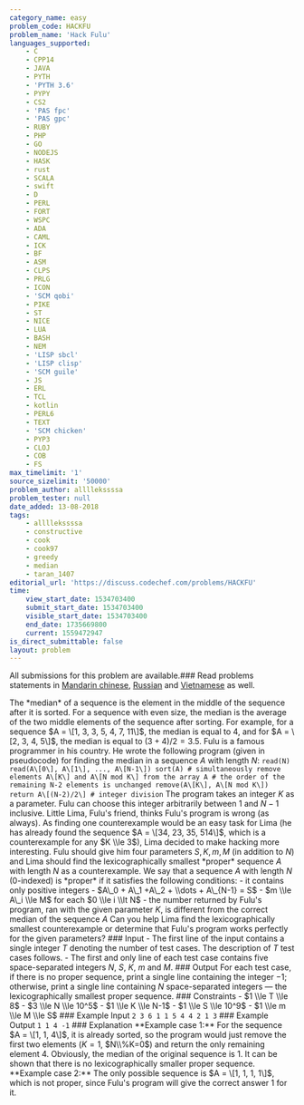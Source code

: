 ```yaml
---
category_name: easy
problem_code: HACKFU
problem_name: 'Hack Fulu'
languages_supported:
    - C
    - CPP14
    - JAVA
    - PYTH
    - 'PYTH 3.6'
    - PYPY
    - CS2
    - 'PAS fpc'
    - 'PAS gpc'
    - RUBY
    - PHP
    - GO
    - NODEJS
    - HASK
    - rust
    - SCALA
    - swift
    - D
    - PERL
    - FORT
    - WSPC
    - ADA
    - CAML
    - ICK
    - BF
    - ASM
    - CLPS
    - PRLG
    - ICON
    - 'SCM qobi'
    - PIKE
    - ST
    - NICE
    - LUA
    - BASH
    - NEM
    - 'LISP sbcl'
    - 'LISP clisp'
    - 'SCM guile'
    - JS
    - ERL
    - TCL
    - kotlin
    - PERL6
    - TEXT
    - 'SCM chicken'
    - PYP3
    - CLOJ
    - COB
    - FS
max_timelimit: '1'
source_sizelimit: '50000'
problem_author: allllekssssa
problem_tester: null
date_added: 13-08-2018
tags:
    - allllekssssa
    - constructive
    - cook
    - cook97
    - greedy
    - median
    - taran_1407
editorial_url: 'https://discuss.codechef.com/problems/HACKFU'
time:
    view_start_date: 1534703400
    submit_start_date: 1534703400
    visible_start_date: 1534703400
    end_date: 1735669800
    current: 1559472947
is_direct_submittable: false
layout: problem
---
```

All submissions for this problem are available.### Read problems statements in [Mandarin chinese](http://www.codechef.com/download/translated/COOK97/mandarin/HACKFU.pdf), [Russian](http://www.codechef.com/download/translated/COOK97/russian/HACKFU.pdf) and [Vietnamese](http://www.codechef.com/download/translated/COOK97/vietnamese/HACKFU.pdf) as well.

The \*median\* of a sequence is the element in the middle of the sequence after it is sorted. For a sequence with even size, the median is the average of the two middle elements of the sequence after sorting. For example, for a sequence $A = \[1, 3, 3, 5, 4, 7, 11\]$, the median is equal to $4$, and for $A = \[2, 3, 4, 5\]$, the median is equal to $(3+4)/2 = 3.5$. Fulu is a famous programmer in his country. He wrote the following program (given in pseudocode) for finding the median in a sequence $A$ with length $N$: ``` read(N) read(A\[0\], A\[1\], ..., A\[N-1\]) sort(A) # simultaneously remove elements A\[K\] and A\[N mod K\] from the array A # the order of the remaining N-2 elements is unchanged remove(A\[K\], A\[N mod K\]) return A\[(N-2)/2\] # integer division ``` The program takes an integer $K$ as a parameter. Fulu can choose this integer arbitrarily between $1$ and $N-1$ inclusive. Little Lima, Fulu's friend, thinks Fulu's program is wrong (as always). As finding one counterexample would be an easy task for Lima (he has already found the sequence $A = \[34, 23, 35, 514\]$, which is a counterexample for any $K \\le 3$), Lima decided to make hacking more interesting. Fulu should give him four parameters $S, K, m, M$ (in addition to $N$) and Lima should find the lexicographically smallest \*proper\* sequence $A$ with length $N$ as a counterexample. We say that a sequence $A$ with length $N$ ($0$-indexed) is \*proper\* if it satisfies the following conditions: - it contains only positive integers - $A\_0 + A\_1 +A\_2 + \\dots + A\_{N-1} = S$ - $m \\le A\_i \\le M$ for each $0 \\le i \\lt N$ - the number returned by Fulu's program, ran with the given parameter $K$, is different from the correct median of the sequence $A$ Can you help Lima find the lexicographically smallest counterexample or determine that Fulu's program works perfectly for the given parameters? ### Input - The first line of the input contains a single integer $T$ denoting the number of test cases. The description of $T$ test cases follows. - The first and only line of each test case contains five space-separated integers $N$, $S$, $K$, $m$ and $M$. ### Output For each test case, if there is no proper sequence, print a single line containing the integer $-1$; otherwise, print a single line containing $N$ space-separated integers — the lexicographically smallest proper sequence. ### Constraints - $1 \\le T \\le 8$ - $3 \\le N \\le 10^5$ - $1 \\le K \\le N-1$ - $1 \\le S \\le 10^9$ - $1 \\le m \\le M \\le S$ ### Example Input ``` 2 3 6 1 1 5 4 4 2 1 3 ``` ### Example Output ``` 1 1 4 -1 ``` ### Explanation \*\*Example case 1:\*\* For the sequence $A = \[1, 1, 4\]$, it is already sorted, so the program would just remove the first two elements ($K=1$, $N\\%K=0$) and return the only remaining element $4$. Obviously, the median of the original sequence is $1$. It can be shown that there is no lexicographically smaller proper sequence. \*\*Example case 2:\*\* The only possible sequence is $A = \[1, 1, 1, 1\]$, which is not proper, since Fulu's program will give the correct answer $1$ for it.
